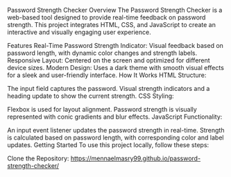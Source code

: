 Password Strength Checker
Overview
The Password Strength Checker is a web-based tool designed to provide real-time feedback on password strength. This project integrates HTML, CSS, and JavaScript to create an interactive and visually engaging user experience.

Features
Real-Time Password Strength Indicator: Visual feedback based on password length, with dynamic color changes and strength labels.
Responsive Layout: Centered on the screen and optimized for different device sizes.
Modern Design: Uses a dark theme with smooth visual effects for a sleek and user-friendly interface.
How It Works
HTML Structure:

The input field captures the password.
Visual strength indicators and a heading update to show the current strength.
CSS Styling:

Flexbox is used for layout alignment.
Password strength is visually represented with conic gradients and blur effects.
JavaScript Functionality:

An input event listener updates the password strength in real-time.
Strength is calculated based on password length, with corresponding color and label updates.
Getting Started
To use this project locally, follow these steps:

Clone the Repository:
https://mennaelmasry99.github.io/password-strength-checker/
